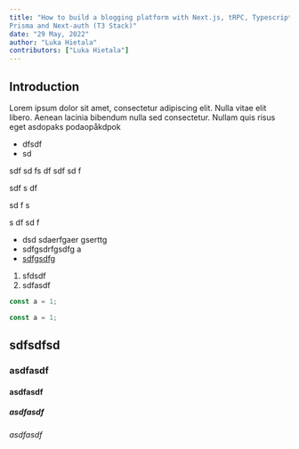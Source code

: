 ```yaml
---
title: "How to build a blogging platform with Next.js, tRPC, Typescript, Tailwind,
Prisma and Next-auth (T3 Stack)"
date: "29 May, 2022"
author: "Luka Hietala"
contributors: ["Luka Hietala"]
---
```


## Introduction

Lorem ipsum dolor sit amet, consectetur adipiscing elit. Nulla vitae elit
libero. Aenean lacinia bibendum nulla sed consectetur. Nullam quis risus eget
asdopaks podaopåkdpok

- dfsdf
- sd

sdf
sd
fs
df
sdf
sd
f

sdf
s
df

sd
f
s

s
df
sd
f

- dsd sdaerfgaer gserttg
- sdfgsdrfgsdfg a
- [sdfgsdfg](https://google.com)

1. sfdsdf
2. sdfasdf

```ts
const a = 1;
```

```js
const a = 1;
```

## sdfsdfsd

### asdfasdf

#### asdfasdf

##### asdfasdf

###### asdfasdf
